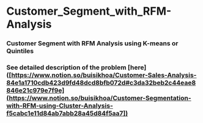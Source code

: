 # Customer_Segment_with_RFM-Analysis
### Customer Segment with RFM Analysis using K-means or Quintiles
### See detailed description of the problem [here]([https://www.notion.so/buisikhoa/Customer-Sales-Analysis-84e1a1710cdb423d9fd48dcd8bfb072d#c3da32beb2c44eae8846e21c979e7f9e](https://www.notion.so/buisikhoa/Customer-Segmentation-with-RFM-using-Cluster-Analysis-f5cabc1e11d84ab7abb28a45d84f5aa7])
